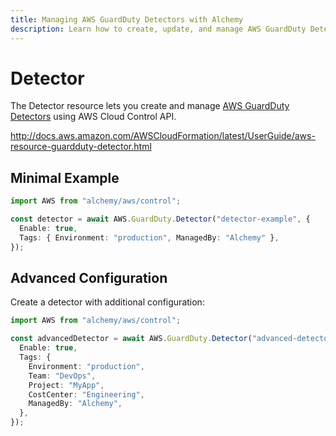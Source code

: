 ```yaml
---
title: Managing AWS GuardDuty Detectors with Alchemy
description: Learn how to create, update, and manage AWS GuardDuty Detectors using Alchemy Cloud Control.
---
```


# Detector

The Detector resource lets you create and manage [AWS GuardDuty Detectors](https://docs.aws.amazon.com/guardduty/latest/userguide/) using AWS Cloud Control API.

http://docs.aws.amazon.com/AWSCloudFormation/latest/UserGuide/aws-resource-guardduty-detector.html

## Minimal Example

```ts
import AWS from "alchemy/aws/control";

const detector = await AWS.GuardDuty.Detector("detector-example", {
  Enable: true,
  Tags: { Environment: "production", ManagedBy: "Alchemy" },
});
```

## Advanced Configuration

Create a detector with additional configuration:

```ts
import AWS from "alchemy/aws/control";

const advancedDetector = await AWS.GuardDuty.Detector("advanced-detector", {
  Enable: true,
  Tags: {
    Environment: "production",
    Team: "DevOps",
    Project: "MyApp",
    CostCenter: "Engineering",
    ManagedBy: "Alchemy",
  },
});
```

